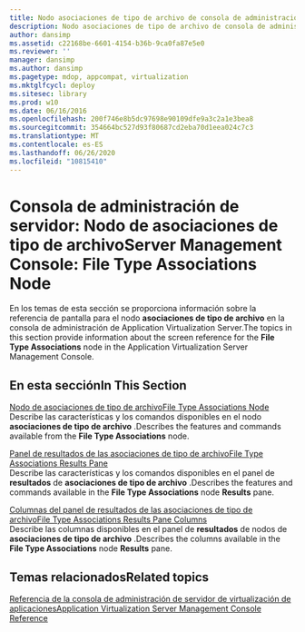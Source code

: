 ```yaml
---
title: Nodo asociaciones de tipo de archivo de consola de administración de servidores
description: Nodo asociaciones de tipo de archivo de consola de administración de servidores
author: dansimp
ms.assetid: c22168be-6601-4154-b36b-9ca0fa87e5e0
ms.reviewer: ''
manager: dansimp
ms.author: dansimp
ms.pagetype: mdop, appcompat, virtualization
ms.mktglfcycl: deploy
ms.sitesec: library
ms.prod: w10
ms.date: 06/16/2016
ms.openlocfilehash: 200f746e8b5dc97698e90109dfe9a3c2a1e3bea8
ms.sourcegitcommit: 354664bc527d93f80687cd2eba70d1eea024c7c3
ms.translationtype: MT
ms.contentlocale: es-ES
ms.lasthandoff: 06/26/2020
ms.locfileid: "10815410"
---
```

# <span data-ttu-id="6374a-103">Consola de administración de servidor: Nodo de asociaciones de tipo de archivo</span><span class="sxs-lookup"><span data-stu-id="6374a-103">Server Management Console: File Type Associations Node</span></span>


<span data-ttu-id="6374a-104">En los temas de esta sección se proporciona información sobre la referencia de pantalla para el nodo **asociaciones de tipo de archivo** en la consola de administración de Application Virtualization Server.</span><span class="sxs-lookup"><span data-stu-id="6374a-104">The topics in this section provide information about the screen reference for the **File Type Associations** node in the Application Virtualization Server Management Console.</span></span>

## <span data-ttu-id="6374a-105">En esta sección</span><span class="sxs-lookup"><span data-stu-id="6374a-105">In This Section</span></span>


<a href="" id="file-type-associations-node"></a>[<span data-ttu-id="6374a-106">Nodo de asociaciones de tipo de archivo</span><span class="sxs-lookup"><span data-stu-id="6374a-106">File Type Associations Node</span></span>](file-type-associations-node.md)  
<span data-ttu-id="6374a-107">Describe las características y los comandos disponibles en el nodo **asociaciones de tipo de archivo** .</span><span class="sxs-lookup"><span data-stu-id="6374a-107">Describes the features and commands available from the **File Type Associations** node.</span></span>

<a href="" id="file-type-associations-results-pane"></a>[<span data-ttu-id="6374a-108">Panel de resultados de las asociaciones de tipo de archivo</span><span class="sxs-lookup"><span data-stu-id="6374a-108">File Type Associations Results Pane</span></span>](file-type-associations-results-pane.md)  
<span data-ttu-id="6374a-109">Describe las características y los comandos disponibles en el panel de **resultados** de **asociaciones de tipo de archivo** .</span><span class="sxs-lookup"><span data-stu-id="6374a-109">Describes the features and commands available in the **File Type Associations** node **Results** pane.</span></span>

<a href="" id="file-type-associations-results-pane-columns"></a>[<span data-ttu-id="6374a-110">Columnas del panel de resultados de las asociaciones de tipo de archivo</span><span class="sxs-lookup"><span data-stu-id="6374a-110">File Type Associations Results Pane Columns</span></span>](file-type-associations-results-pane-columns.md)  
<span data-ttu-id="6374a-111">Describe las columnas disponibles en el panel de **resultados** de nodos de **asociaciones de tipo de archivo** .</span><span class="sxs-lookup"><span data-stu-id="6374a-111">Describes the columns available in the **File Type Associations** node **Results** pane.</span></span>

## <span data-ttu-id="6374a-112">Temas relacionados</span><span class="sxs-lookup"><span data-stu-id="6374a-112">Related topics</span></span>


[<span data-ttu-id="6374a-113">Referencia de la consola de administración de servidor de virtualización de aplicaciones</span><span class="sxs-lookup"><span data-stu-id="6374a-113">Application Virtualization Server Management Console Reference</span></span>](application-virtualization-server-management-console-reference.md)

 

 





